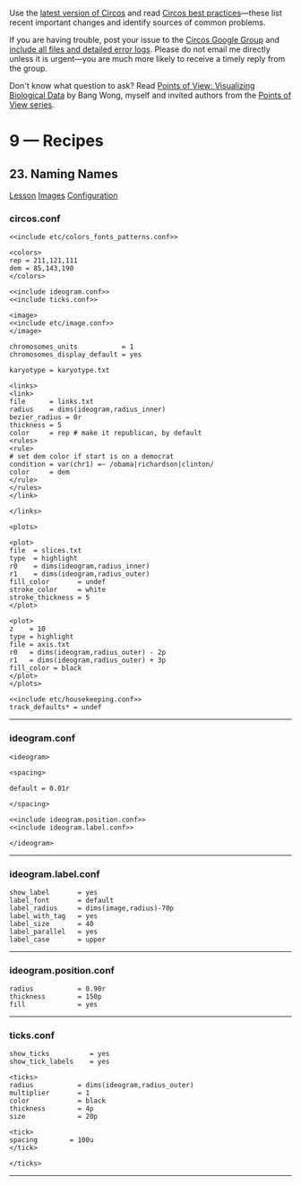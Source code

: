Use the [latest version of Circos](/software/download/circos/) and read
[Circos best
practices](/documentation/tutorials/reference/best_practices/)—these list
recent important changes and identify sources of common problems.

If you are having trouble, post your issue to the [Circos Google
Group](https://groups.google.com/group/circos-data-visualization) and [include
all files and detailed error logs](/support/support/). Please do not email me
directly unless it is urgent—you are much more likely to receive a timely
reply from the group.

Don't know what question to ask? Read [Points of View: Visualizing Biological
Data](https://www.nature.com/nmeth/journal/v9/n12/full/nmeth.2258.html) by
Bang Wong, myself and invited authors from the [Points of View
series](https://mk.bcgsc.ca/pointsofview).

# 9 — Recipes

## 23\. Naming Names

[Lesson](/documentation/tutorials/recipes/naming_names/lesson)
[Images](/documentation/tutorials/recipes/naming_names/images)
[Configuration](/documentation/tutorials/recipes/naming_names/configuration)

### circos.conf

    
    
    <<include etc/colors_fonts_patterns.conf>>
    
    <colors>
    rep = 211,121,111
    dem = 85,143,190
    </colors>
    
    <<include ideogram.conf>>
    <<include ticks.conf>>
    
    <image>
    <<include etc/image.conf>>
    </image>
    
    chromosomes_units           = 1
    chromosomes_display_default = yes
    
    karyotype = karyotype.txt
    
    <links>
    <link>
    file      = links.txt
    radius    = dims(ideogram,radius_inner)
    bezier_radius = 0r
    thickness = 5
    color     = rep # make it republican, by default
    <rules>
    <rule>
    # set dem color if start is on a democrat
    condition = var(chr1) =~ /obama|richardson|clinton/
    color     = dem
    </rule>
    </rules>
    </link>
    
    </links>
    
    <plots>
    
    <plot>
    file  = slices.txt
    type  = highlight
    r0    = dims(ideogram,radius_inner)
    r1    = dims(ideogram,radius_outer)
    fill_color       = undef
    stroke_color     = white
    stroke_thickness = 5
    </plot>
    
    <plot>
    z    = 10
    type = highlight
    file = axis.txt
    r0   = dims(ideogram,radius_outer) - 2p
    r1   = dims(ideogram,radius_outer) + 3p
    fill_color = black
    </plot>
    </plots>
    
    <<include etc/housekeeping.conf>>
    track_defaults* = undef
    

  

* * *

### ideogram.conf

    
    
    <ideogram>
    
    <spacing>
    
    default = 0.01r
    
    </spacing>
    
    <<include ideogram.position.conf>>
    <<include ideogram.label.conf>>
    
    </ideogram>
    
    

  

* * *

### ideogram.label.conf

    
    
    show_label       = yes
    label_font       = default
    label_radius     = dims(image,radius)-70p
    label_with_tag   = yes
    label_size       = 40
    label_parallel   = yes
    label_case       = upper
    

  

* * *

### ideogram.position.conf

    
    
    radius           = 0.90r
    thickness        = 150p
    fill             = yes
    

  

* * *

### ticks.conf

    
    
    show_ticks          = yes
    show_tick_labels    = yes
    
    <ticks>
    radius           = dims(ideogram,radius_outer)
    multiplier       = 1
    color            = black
    thickness        = 4p
    size             = 20p
    
    <tick>
    spacing        = 100u
    </tick>
    
    </ticks>
    

  

* * *

